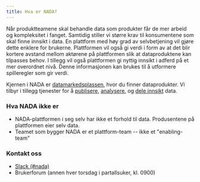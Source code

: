 ```yaml
---
title: Hva er NADA?
---
```

Når produktteamene skal behandle data som produkter får de mer arbeid og kompleksitet i fanget.
Samtidig stiller vi større krav til konsumentene som skal finne innsikt i data.
En plattform med høy grad av selvbetjening vil gjøre dette enklere for brukerne.
Plattformen vil også gi verdi i form av at det blir kortere avstand mellom aktørene på plattformen slik at dataproduktene kan tilpasses behov.
I tillegg vil også plattformen gi nyttig innsikt i adferd på et mer overordnet nivå.
Denne informasjonen kan brukes til å utformere spilleregler som gir verdi.

Kjernen i NADA er [datamarkedsplassen](https://data.intern.nav.no), hvor du finner dataprodukter.
Vi tilbyr i tillegg tjenester for å [publisere](dele-data/dataprodukt), [analysere](prosessere-data/getting-started), og [dele innsikt](dele-innsikt/metabase) data.

### Hva NADA **ikke** er
- NADA-plattformen i seg selv har ikke et forhold til data. Produsentene på plattformen eier selv data.
- Teamet som bygger NADA er et plattform-team -- ikke et "enabling-team"

### Kontakt oss

* [Slack (#nada)](https://nav-it.slack.com/archives/CGRMQHT50)
* Brukerforum (annen hver torsdag i partallsuker, kl. 0900)







